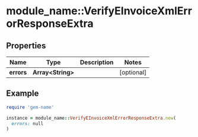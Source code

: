 # module_name::VerifyEInvoiceXmlErrorResponseExtra

## Properties

| Name | Type | Description | Notes |
| ---- | ---- | ----------- | ----- |
| **errors** | **Array&lt;String&gt;** |  | [optional] |

## Example

```ruby
require 'gem-name'

instance = module_name::VerifyEInvoiceXmlErrorResponseExtra.new(
  errors: null
)
```


